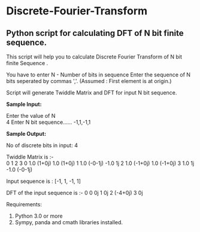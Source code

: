 # Discrete-Fourier-Transform
## **Python script for calculating DFT of N bit finite sequence.**

This script will help you to calculate Discrete Fourier Transform of N bit finite Sequence .

You have to enter N - Number of bits in sequence
Enter the sequence of N bits seperated by commas ','. (Assumed : First element is at origin.)

Script will generate Twiddle Matrix and DFT for input N bit sequence.

**Sample Input:**

Enter the value of N  
4
Enter N bit sequence......
-1,1,-1,1

**Sample Output:**

No of discrete bits in input:   4

Twiddle Matrix is :-  
     0        1    2        3
0  1.0   (1+0j)  1.0   (1+0j)
1  1.0  (-0-1j) -1.0       1j
2  1.0  (-1+0j)  1.0  (-1+0j)
3  1.0       1j -1.0  (-0-1j)

Input sequence is : [-1, 1, -1, 1]

DFT of the input sequence is :- 
         0
0       0j
1       0j
2  (-4+0j)
3       0j

Requirements:
1. Python 3.0 or more
2. Sympy, panda and cmath libraries installed.
